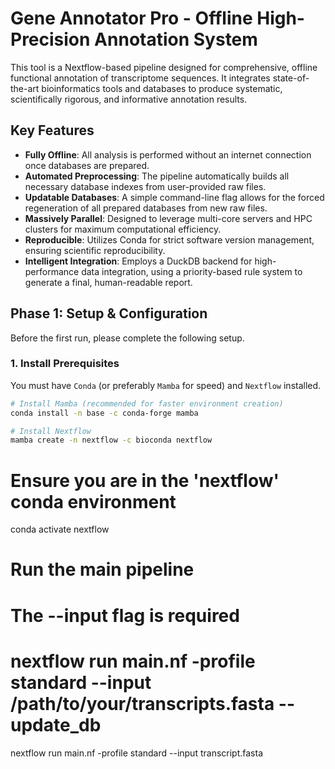 # Gene Annotator Pro - Offline High-Precision Annotation System

This tool is a Nextflow-based pipeline designed for comprehensive, offline functional annotation of transcriptome sequences. It integrates state-of-the-art bioinformatics tools and databases to produce systematic, scientifically rigorous, and informative annotation results.

## Key Features

-   **Fully Offline**: All analysis is performed without an internet connection once databases are prepared.
-   **Automated Preprocessing**: The pipeline automatically builds all necessary database indexes from user-provided raw files.
-   **Updatable Databases**: A simple command-line flag allows for the forced regeneration of all prepared databases from new raw files.
-   **Massively Parallel**: Designed to leverage multi-core servers and HPC clusters for maximum computational efficiency.
-   **Reproducible**: Utilizes Conda for strict software version management, ensuring scientific reproducibility.
-   **Intelligent Integration**: Employs a DuckDB backend for high-performance data integration, using a priority-based rule system to generate a final, human-readable report.

## Phase 1: Setup & Configuration

Before the first run, please complete the following setup.

### 1. Install Prerequisites

You must have `Conda` (or preferably `Mamba` for speed) and `Nextflow` installed.

```bash
# Install Mamba (recommended for faster environment creation)
conda install -n base -c conda-forge mamba

# Install Nextflow
mamba create -n nextflow -c bioconda nextflow

```

# Ensure you are in the 'nextflow' conda environment
conda activate nextflow

# Run the main pipeline
# The --input flag is required
# nextflow run main.nf -profile standard --input /path/to/your/transcripts.fasta --update_db
nextflow run main.nf -profile standard --input transcript.fasta 
